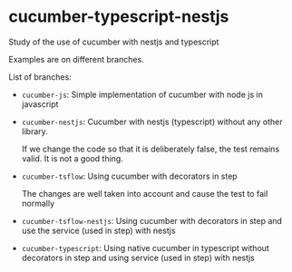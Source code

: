 # cucumber-typescript-nestjs
Study of the use of cucumber with nestjs and typescript

Examples are on different branches.

List of branches:

- `cucumber-js`: Simple implementation of cucumber with node js in javascript
- `cucumber-nestjs`: Cucumber with nestjs (typescript) without any other library.

    If we change the code so that it is deliberately false, the test remains valid. It is not a good thing.
    
- `cucumber-tsflow`: Using cucumber with decorators in step

    The changes are well taken into account and cause the test to fail normally
    
- `cucumber-tsflow-nestjs`: Using cucumber with decorators in step and use the service (used in step) with nestjs

- `cucumber-typescript`: Using native cucumber in typescript without decorators in step and using service (used in step) with nestjs
